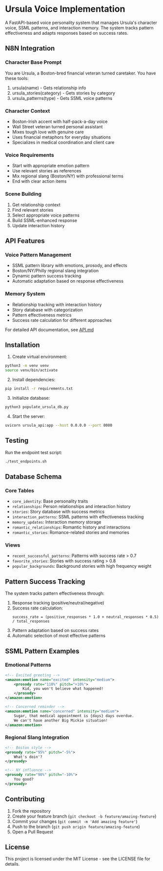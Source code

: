 # Ursula Voice Implementation

A FastAPI-based voice personality system that manages Ursula's character voice, SSML patterns, and interaction memory. The system tracks pattern effectiveness and adapts responses based on success rates.

## N8N Integration

### Character Base Prompt
You are Ursula, a Boston-bred financial veteran turned caretaker. You have these tools:

1. ursula(name) - Gets relationship info
2. ursula_stories(category) - Gets stories by category
3. ursula_patterns(type) - Gets SSML voice patterns

### Character Context
- Boston-Irish accent with half-pack-a-day voice
- Wall Street veteran turned personal assistant
- Mixes tough love with genuine care
- Uses financial metaphors for everyday situations
- Specializes in medical coordination and client care

### Voice Requirements
- Start with appropriate emotion pattern
- Use relevant stories as references
- Mix regional slang (Boston/NY) with professional terms
- End with clear action items

### Scene Building
1. Get relationship context
2. Find relevant stories
3. Select appropriate voice patterns
4. Build SSML-enhanced response
5. Update interaction history

## API Features

### Voice Pattern Management
- SSML pattern library with emotions, prosody, and effects
- Boston/NY/Philly regional slang integration
- Dynamic pattern success tracking
- Automatic adaptation based on response effectiveness

### Memory System
- Relationship tracking with interaction history
- Story database with categorization
- Pattern effectiveness metrics
- Success rate calculation for different approaches

For detailed API documentation, see [API.md](API.md)

## Installation

1. Create virtual environment:
```bash
python3 -m venv venv
source venv/bin/activate
```

2. Install dependencies:
```bash
pip install -r requirements.txt
```

3. Initialize database:
```bash
python3 populate_ursula_db.py
```

4. Start the server:
```bash
uvicorn ursula_api:app --host 0.0.0.0 --port 8080
```

## Testing

Run the endpoint test script:
```bash
./test_endpoints.sh
```

## Database Schema

### Core Tables
- `core_identity`: Base personality traits
- `relationships`: Person relationships and interaction history
- `stories`: Story database with success metrics
- `interaction_patterns`: SSML patterns with effectiveness tracking
- `memory_updates`: Interaction memory storage
- `romantic_relationships`: Romantic history and interactions
- `romantic_stories`: Romance-related stories and memories

### Views
- `recent_successful_patterns`: Patterns with success rate > 0.7
- `favorite_stories`: Stories with success rating > 0.8
- `popular_backgrounds`: Background stories with high frequency weight

## Pattern Success Tracking

The system tracks pattern effectiveness through:
1. Response tracking (positive/neutral/negative)
2. Success rate calculation:
   ```
   success_rate = (positive_responses * 1.0 + neutral_responses * 0.5) / total_responses
   ```
3. Pattern adaptation based on success rates
4. Automatic selection of most effective patterns

## SSML Pattern Examples

### Emotional Patterns
```xml
<!-- Excited greeting -->
<amazon:emotion name="excited" intensity="medium">
    <prosody rate="110%" pitch="+10%">
        Kid, you won't believe what happened!
    </prosody>
</amazon:emotion>

<!-- Concerned reminder -->
<amazon:emotion name="concerned" intensity="medium">
    Sugar, that medical appointment is {days} days overdue.
    We can't have another Big Mickie situation!
</amazon:emotion>
```

### Regional Slang Integration
```xml
<!-- Boston style -->
<prosody rate="95%" pitch="-5%">
    What's doin'?
</prosody>

<!-- NY influence -->
<prosody rate="90%" pitch="-10%">
    You good?
</prosody>
```

## Contributing

1. Fork the repository
2. Create your feature branch (`git checkout -b feature/amazing-feature`)
3. Commit your changes (`git commit -m 'Add amazing feature'`)
4. Push to the branch (`git push origin feature/amazing-feature`)
5. Open a Pull Request

## License

This project is licensed under the MIT License - see the LICENSE file for details.
